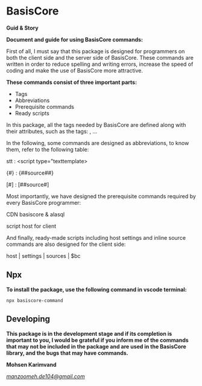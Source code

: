 # BasisCore

**Guid & Story**

**Document and guide for using BasisCore commands:**

First of all, I must say that this package is designed for programmers on both the client side and the server side of BasisCore.
These commands are written in order to reduce spelling and writing errors, increase the speed of coding and make the use of BasisCore more attractive.

**These commands consist of three important parts:**

- Tags
- Abbreviations
- Prerequisite commands
- Ready scripts

In this package, all the tags needed by BasisCore are defined along with their attributes, such as the tags: <basis> , <member> ...

In the following, some commands are designed as abbreviations, to know them, refer to the following table:

stt : <script type="texttemplate></script>

{#} : {##source##}

[#] : [##source#]


Most importantly, we have designed the prerequisite commands required by every BasisCore programmer:

CDN basiscore & alasql

script host for client

And finally, ready-made scripts including host settings and inline source commands are also designed for the client side:

host | settings | sources | $bc

## Npx
**To install the package, use the following command in vscode terminal:**
```npx
npx basiscore-command
```

## Developing

**This package is in the development stage and if its completion is important to you, I would be grateful if you inform me of the commands that may not be included in the package and are used in the BasisCore library, and the bugs that may have commands.**

**Mohsen Karimvand**

*manzoomeh.de104@gmail.com*
